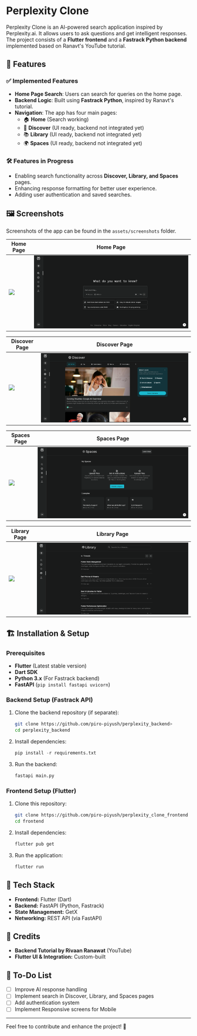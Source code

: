 # Perplexity Clone

Perplexity Clone is an AI-powered search application inspired by Perplexity.ai. It allows users to ask questions and get intelligent responses. The project consists of a **Flutter frontend** and a **Fastrack Python backend** implemented based on Ranavt's YouTube tutorial.

## 🚀 Features

### ✅ Implemented Features
- **Home Page Search**: Users can search for queries on the home page.
- **Backend Logic**: Built using **Fastrack Python**, inspired by Ranavt's tutorial.
- **Navigation**: The app has four main pages:
    - 🏠 **Home** (Search working)
    - 🔎 **Discover** (UI ready, backend not integrated yet)
    - 📚 **Library** (UI ready, backend not integrated yet)
    - 🌍 **Spaces** (UI ready, backend not integrated yet)

### 🛠️ Features in Progress
- Enabling search functionality across **Discover, Library, and Spaces** pages.
- Enhancing response formatting for better user experience.
- Adding user authentication and saved searches.

## 🖼️ Screenshots
Screenshots of the app can be found in the `assets/screenshots` folder.

| Home Page | Home Page                               |
|-----------|-----------------------------------------|
| ![](assets/screenshots/home.png) | ![](assets/screenshots/home_screen.png) |

| Discover Page                       | Discover Page                               |
|-------------------------------------|---------------------------------------------|
| ![](assets/screenshots/library.png) | ![](assets/screenshots/discover_screen.png) |

| Spaces Page                         | Spaces Page                               |
|-------------------------------------|-------------------------------------------|
| ![](assets/screenshots/library.png) | ![](assets/screenshots/spaces_screen.png) |

| Library Page | Library Page                               |
|-------------|--------------------------------------------|
| ![](assets/screenshots/library.png) | ![](assets/screenshots/library_screen.png) |

## 🏗️ Installation & Setup

### Prerequisites
- **Flutter** (Latest stable version)
- **Dart SDK**
- **Python 3.x** (For Fastrack backend)
- **FastAPI** (`pip install fastapi uvicorn`)

### Backend Setup (Fastrack API)
1. Clone the backend repository (if separate):
   ```sh
   git clone https://github.com/piro-piyush/perplexity_backend>
   cd perplexity_backend
   ```
2. Install dependencies:
   ```python
   pip install -r requirements.txt
   ```
3. Run the backend:
   ```python
   fastapi main.py
   ```

### Frontend Setup (Flutter)
1. Clone this repository:
   ```sh
   git clone https://github.com/piro-piyush/perplexity_clone_frontend
   cd frontend
   ```
2. Install dependencies:
   ```sh
   flutter pub get
   ```
3. Run the application:
   ```sh
   flutter run
   ```

## 🔧 Tech Stack
- **Frontend:** Flutter (Dart)
- **Backend:** FastAPI (Python, Fastrack)
- **State Management:** GetX
- **Networking:** REST API (via FastAPI)

## 🙌 Credits
- **Backend Tutorial by Rivaan Ranawat** (YouTube)
- **Flutter UI & Integration:** Custom-built

## 📌 To-Do List
- [ ] Improve AI response handling
- [ ] Implement search in Discover, Library, and Spaces pages
- [ ] Add authentication system
- [ ] Implement Responsive screens for Mobile

---
Feel free to contribute and enhance the project! 🚀